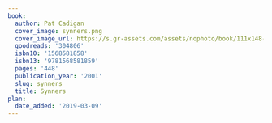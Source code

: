 ```yaml
---
book:
  author: Pat Cadigan
  cover_image: synners.png
  cover_image_url: https://s.gr-assets.com/assets/nophoto/book/111x148-bcc042a9c91a29c1d680899eff700a03.png
  goodreads: '304806'
  isbn10: '1568581858'
  isbn13: '9781568581859'
  pages: '448'
  publication_year: '2001'
  slug: synners
  title: Synners
plan:
  date_added: '2019-03-09'
---
```

